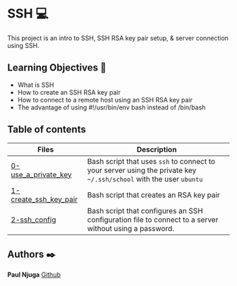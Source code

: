# SSH :computer:

This project is an intro to SSH, SSH RSA key pair setup, & server connection using SSH.

## Learning Objectives :bookmark_tabs:

* What is SSH
* How to create an SSH RSA key pair
* How to connect to a remote host using an SSH RSA key pair
* The advantage of using #!/usr/bin/env bash instead of /bin/bash

## Table of contents
Files | Description
----- | -----------
[0-use_a_private_key](./0-use_a_private_key) | Bash script that uses ```ssh``` to connect to your server using the private key ```~/.ssh/school``` with the user ```ubuntu```
[1-create_ssh_key_pair](./1-create_ssh_key_pair) | Bash script that creates an RSA key pair
[2-ssh_config](./2-ssh_config) | Bash script that configures an SSH configuration file to connect to a server without using a password.

## Authors :black_nib:

**Paul Njuga** [Github](https://github.com/Paul-Njuga)
